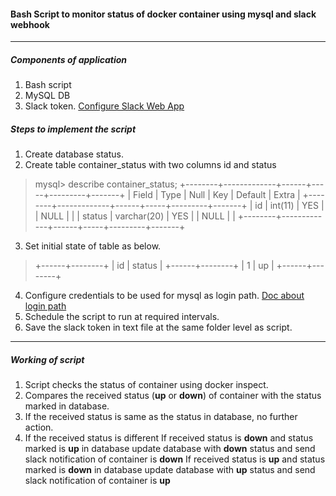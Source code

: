 #### Bash Script to monitor status of docker container using mysql and slack webhook ####
---

##### Components of application #####
1. Bash script
2. MySQL DB
3. Slack token.
[Configure Slack Web App](https://api.slack.com/tutorials/tracks/getting-a-token)

##### Steps to implement the script #####
1. Create database status.
2. Create table container_status with two columns id and status
>    mysql> describe container_status;
>    +--------+-------------+------+-----+---------+-------+
>    | Field  | Type        | Null | Key | Default | Extra |
>    +--------+-------------+------+-----+---------+-------+
>    | id     | int(11)     | YES  |     | NULL    |       |
>    | status | varchar(20) | YES  |     | NULL    |       |
>    +--------+-------------+------+-----+---------+-------+
3. Set initial state of table as below.
>    +------+--------+
>    | id   | status |
>    +------+--------+
>    |    1 | up     |
>    +------+--------+
4. Configure credentials to be used for mysql as login path.
[Doc about login path](https://dev.mysql.com/doc/refman/5.6/en/option-file-options.html)
5. Schedule the script to run at required intervals.
6. Save the slack token in text file at the same folder level as script.
---

##### Working of script #####
1. Script checks the status of container using docker inspect.
2. Compares the received status (**up** or **down**) of container with the status marked in database.
3. If the received status is same as the status in database, no further action.
4. If the received status is different
    If received status is **down** and status marked is **up** in database
        update database with **down** status and send slack notification of container is **down**
    If received status is **up** and status marked is **down** in database
        update database with **up** status and send slack notification of container is **up**
